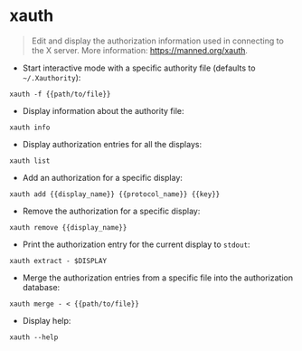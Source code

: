 # xauth

> Edit and display the authorization information used in connecting to the X server.
> More information: <https://manned.org/xauth>.

- Start interactive mode with a specific authority file (defaults to `~/.Xauthority`):

`xauth -f {{path/to/file}}`

- Display information about the authority file:

`xauth info`

- Display authorization entries for all the displays:

`xauth list`

- Add an authorization for a specific display:

`xauth add {{display_name}} {{protocol_name}} {{key}}`

- Remove the authorization for a specific display:

`xauth remove {{display_name}}`

- Print the authorization entry for the current display to `stdout`:

`xauth extract - $DISPLAY`

- Merge the authorization entries from a specific file into the authorization database:

`xauth merge - < {{path/to/file}}`

- Display help:

`xauth --help`
